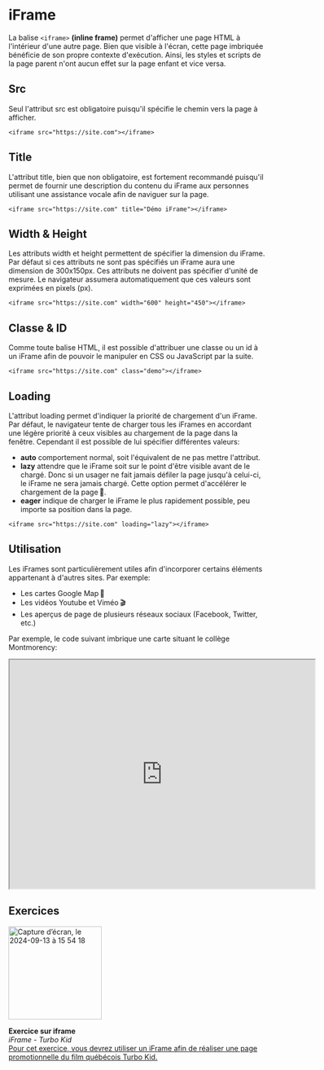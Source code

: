 # iFrame
La balise `<iframe>` **(inline frame)** permet d'afficher une page HTML à l'intérieur d'une autre page. Bien que visible à l'écran, cette page imbriquée bénéficie de son propre contexte d'exécution. Ainsi, les styles et scripts de la page parent n'ont aucun effet sur la page enfant et vice versa.

## Src

Seul l'attribut src est obligatoire puisqu'il spécifie le chemin vers la page à afficher.

```
<iframe src="https://site.com"></iframe>
```

## Title

L'attribut title, bien que non obligatoire, est fortement recommandé puisqu'il permet de fournir une description du contenu du iFrame aux personnes utilisant une assistance vocale afin de naviguer sur la page.

```
<iframe src="https://site.com" title="Démo iFrame"></iframe>
```

## Width & Height

Les attributs width et height permettent de spécifier la dimension du iFrame. Par défaut si ces attributs ne sont pas spécifiés un iFrame aura une dimension de 300x150px. Ces attributs ne doivent pas spécifier d'unité de mesure. Le navigateur assumera automatiquement que ces valeurs sont exprimées en pixels (px).

```
<iframe src="https://site.com" width="600" height="450"></iframe>
```

## Classe & ID

Comme toute balise HTML, il est possible d'attribuer une classe ou un id à un iFrame afin de pouvoir le manipuler en CSS ou JavaScript par la suite.

```
<iframe src="https://site.com" class="demo"></iframe>
```

## Loading

L'attribut loading permet d'indiquer la priorité de chargement d'un iFrame. Par défaut, le navigateur tente de charger tous les iFrames en accordant une légère priorité à ceux visibles au chargement de la page dans la fenêtre. Cependant il est possible de lui spécifier différentes valeurs:

- **auto** comportement normal, soit l'équivalent de ne pas mettre l'attribut.
- **lazy** attendre que le iFrame soit sur le point d'être visible avant de le chargé. Donc si un usager ne fait jamais défiler la page jusqu'à celui-ci, le iFrame ne sera jamais chargé. Cette option permet d'accélérer le chargement de la page 🏁.
- **eager** indique de charger le iFrame le plus rapidement possible, peu importe sa position dans la page.
```
<iframe src="https://site.com" loading="lazy"></iframe>
```

## Utilisation

Les iFrames sont particulièrement utiles afin d'incorporer certains éléments appartenant à d'autres sites. Par exemple:

- Les cartes Google Map 📍
- Les vidéos Youtube et Viméo 🎬
- Les aperçus de page de plusieurs réseaux sociaux (Facebook, Twitter, etc.)

Par exemple, le code suivant imbrique une carte situant le collège Montmorency:

<iframe src="https://www.google.com/maps/embed?pb=!1m18!1m12!1m3!1d2793.5485899861956!2d-73.72064708431346!3d45.559405635106366!2m3!1f0!2f0!3f0!3m2!1i1024!2i768!4f13.1!3m3!1m2!1s0x4cc9223815890e79%3A0xe7408a77564697c4!2sColl%C3%A8ge%20Montmorency!5e0!3m2!1sfr!2sca!4v1617136763120!5m2!1sfr!2sca" width="600" height="450" loading="lazy">
</iframe>


## Exercices

<div class="grid grid-auto" markdown>
<img width="183" alt="Capture d’écran, le 2024-09-13 à 15 54 18" src="https://github.com/user-attachments/assets/b1313d6b-3bac-448d-a2ff-cfbb3a069e99">




  **Exercice sur iframe**<br>
  _iFrame - Turbo Kid_<br>
  [Pour cet exercice, vous devrez utiliser un iFrame afin de réaliser une page promotionnelle du film québécois Turbo Kid.](https://tim-montmorency.com/compendium/582-111%E2%80%93web1/exercices/div-span.html)
</div>
